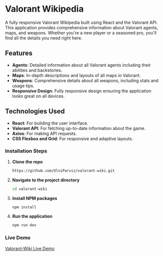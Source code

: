 # Valorant Wikipedia

A fully responsive Valorant Wikipedia built using React and the Valorant API. This application provides comprehensive information about Valorant agents, maps, and weapons. Whether you're a new player or a seasoned pro, you'll find all the details you need right here.

## Features

- **Agents**: Detailed information about all Valorant agents including their abilities and backstories.
- **Maps**: In-depth descriptions and layouts of all maps in Valorant.
- **Weapons**: Comprehensive details about all weapons, including stats and usage tips.
- **Responsive Design**: Fully responsive design ensuring the application looks great on all devices.

## Technologies Used

- **React**: For building the user interface.
- **Valorant API**: For fetching up-to-date information about the game.
- **Axios**: For making API requests.
- **CSS Flexbox and Grid**: For responsive and adaptive layouts.



### Installation Steps

1. **Clone the repo**
   ```sh
   https://github.com/UlviParviz/valorant-wiki.git

2. **Navigate to the project directory**
   ```sh
   cd valorant-wiki

3. **Install NPM packages**
   ```sh
   npm install
3. **Run the application**
   ```sh
   npm run dev   


### Live Demo

[Valorant-Wiki Live Demo](https://valorant-wiki-olive.vercel.app/)     

